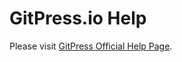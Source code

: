 # GitPress.io Help

Please visit [GitPress Official Help Page](https://gitpress.io/c/12/welcome).


